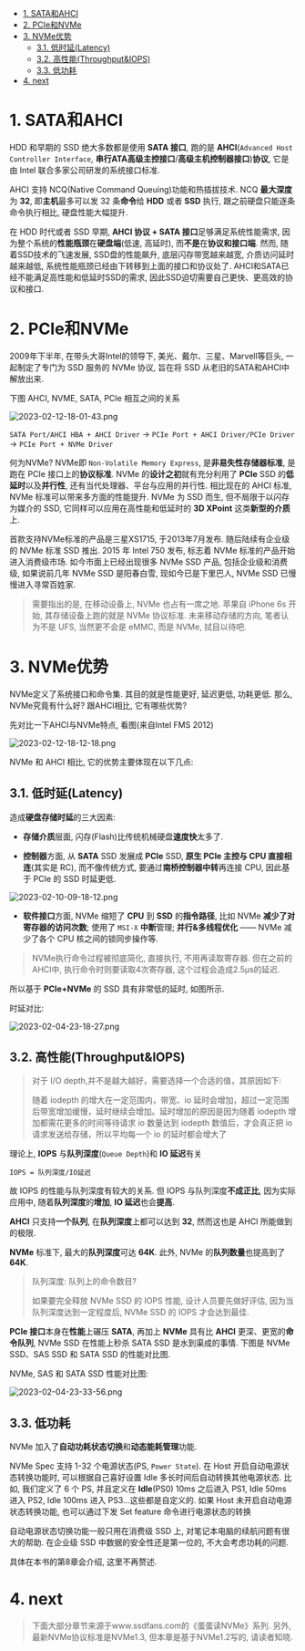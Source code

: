 
<!-- @import "[TOC]" {cmd="toc" depthFrom=1 depthTo=6 orderedList=false} -->

<!-- code_chunk_output -->

- [1. SATA和AHCI](#1-sata和ahci)
- [2. PCIe和NVMe](#2-pcie和nvme)
- [3. NVMe优势](#3-nvme优势)
  - [3.1. 低时延(Latency)](#31-低时延latency)
  - [3.2. 高性能(Throughput&IOPS)](#32-高性能throughputiops)
  - [3.3. 低功耗](#33-低功耗)
- [4. next](#4-next)

<!-- /code_chunk_output -->

# 1. SATA和AHCI

HDD 和早期的 SSD 绝大多数都是使用 **SATA 接口**, 跑的是 **AHCI**(`Advanced Host Controller Interface`, **串行ATA高级主控接口**/**高级主机控制器接口**)**协议**, 它是由 Intel 联合多家公司研发的系统接口标准.

AHCI 支持 NCQ(Native Command Queuing)功能和热插拔技术. NCQ **最大深度**为 **32**, 即**主机**最多可以发 32 条**命令**给 **HDD** 或者 **SSD** 执行, 跟之前硬盘只能逐条命令执行相比, 硬盘性能大幅提升.

在 HDD 时代或者 SSD 早期, **AHCI 协议 + SATA 接口**足够满足系统性能需求, 因为整个系统的**性能瓶颈**在**硬盘端**(低速, 高延时), 而**不是**在**协议和接口端**. 然而, 随着SSD技术的飞速发展, SSD盘的性能飙升, 底层闪存带宽越来越宽, 介质访问延时越来越低, 系统性能瓶颈已经由下转移到上面的接口和协议处了. AHCI和SATA已经不能满足高性能和低延时SSD的需求, 因此SSD迫切需要自己更快、更高效的协议和接口.

# 2. PCIe和NVMe

2009年下半年, 在带头大哥Intel的领导下, 美光、戴尔、三星、Marvell等巨头, 一起制定了专门为 SSD 服务的 NVMe 协议, 旨在将 SSD 从老旧的SATA和AHCI中解放出来.

下图 AHCI, NVME, SATA, PCIe 相互之间的关系

![2023-02-12-18-01-43.png](./images/2023-02-12-18-01-43.png)

`SATA Port/AHCI HBA + AHCI Driver` -> `PCIe Port + AHCI Driver/PCIe Driver` -> `PCIe Port + NVMe Driver`

何为NVMe? NVMe即 `Non-Volatile Memory Express`, 是**非易失性存储器标准**, 是跑在 PCIe 接口上的**协议标准**. NVMe 的**设计之初**就有充分利用了 **PCIe** SSD 的**低延时**以及**并行性**, 还有当代处理器、平台与应用的并行性. 相比现在的 AHCI 标准, NVMe 标准可以带来多方面的性能提升. NVMe 为 SSD 而生, 但不局限于以闪存为媒介的 SSD, 它同样可以应用在高性能和低延时的 **3D XPoint** 这类**新型的介质**上.

首款支持NVMe标准的产品是三星XS1715, 于2013年7月发布. 随后陆续有企业级的 NVMe 标准 SSD 推出. 2015 年 Intel 750 发布, 标志着 NVMe 标准的产品开始进入消费级市场. 如今市面上已经出现很多 NVMe SSD 产品, 包括企业级和消费级, 如果说前几年 NVMe SSD 是阳春白雪, 现如今已是下里巴人, NVMe SSD 已慢慢进入寻常百姓家.

>需要指出的是, 在移动设备上, NVMe 也占有一席之地. 苹果自 iPhone 6s 开始, 其存储设备上跑的就是 NVMe 协议标准. 未来移动存储的方向, 笔者认为不是 UFS, 当然更不会是 eMMC, 而是 NVMe, 拭目以待吧.

# 3. NVMe优势

NVMe定义了系统接口和命令集. 其目的就是性能更好, 延迟更低, 功耗更低. 那么, NVMe究竟有什么好? 跟AHCI相比, 它有哪些优势?

先对比一下AHCI与NVMe特点, 看图(来自Intel FMS 2012)

![2023-02-12-18-12-18.png](./images/2023-02-12-18-12-18.png)

NVMe 和 AHCI 相比, 它的优势主要体现在以下几点:

## 3.1. 低时延(Latency)

造成**硬盘存储时延**的三大因素:

* **存储介质**层面, 闪存(Flash)比传统机械硬盘**速度快**太多了.

* **控制器**方面, 从 **SATA** SSD 发展成 **PCIe** SSD, **原生 PCIe 主控与 CPU 直接相连**(其实是 RC), 而不像传统方式, 要通过**南桥控制器中转**再连接 CPU, 因此基于 PCIe 的 SSD 时延更低.

![2023-02-10-09-18-12.png](./images/2023-02-10-09-18-12.png)

* **软件接口**方面, NVMe 缩短了 **CPU** 到 **SSD** 的**指令路径**, 比如 NVMe **减少了对寄存器的访问次数**; 使用了 `MSI-X` **中断**管理; **并行&多线程优化** —— NVMe 减少了各个 CPU 核之间的锁同步操作等.

> NVMe执行命令过程被彻底简化, 直接执行, 不用再读取寄存器. 但在之前的AHCI中, 执行命令时则要读取4次寄存器, 这个过程会造成2.5μs的延迟. 

所以基于 **PCIe+NVMe** 的 SSD 具有非常低的延时, 如图所示.

时延对比:

![2023-02-04-23-18-27.png](./images/2023-02-04-23-18-27.png)

## 3.2. 高性能(Throughput&IOPS)

> 对于 I/O depth,并不是越大越好，需要选择一个合适的值，其原因如下: 
>
> 随着 iodepth 的增大在一定范围内，带宽、io 延时会增加，超过一定范围后带宽增加缓慢，延时继续会增加。延时增加的原因是因为随着 iodepth 增加都需花更多的时间等待请求 io 数量达到 iodepth 数值后，才会真正把 io 请求发送给存储，所以平均每一个 io 的延时都会增大了

理论上, **IOPS** 与**队列深度**(`Queue Depth`)和 **IO 延迟**有关

`IOPS = 队列深度/IO延迟`

故 IOPS 的性能与队列深度有较大的关系. 但 IOPS 与队列深度**不成正比**, 因为实际应用中, 随着**队列深度**的**增加**, **IO 延迟**也会**提高**.

**AHCI** 只支持**一个队列**, 在**队列深度**上都可以达到 **32**, 然而这也是 AHCI 所能做到的极限. 

**NVMe** 标准下, 最大的**队列深度**可达 **64K**. 此外, NVMe 的**队列数量**也提高到了 **64K**.

> 队列深度: 队列上的命令数目?
>
> 如果要完全释放 NVMe SSD 的 IOPS 性能, 设计人员要先做好评估, 因为当队列深度达到一定程度后, NVMe SSD 的 IOPS 才会达到最佳.

**PCIe 接口**本身在**性能**上碾压 **SATA**, 再加上 **NVMe** 具有比 **AHCI** 更深、更宽的**命令队列**, NVMe SSD 在性能上秒杀 SATA SSD 是水到渠成的事情. 下图是 NVMe SSD、SAS SSD 和 SATA SSD 的性能对比图.

NVMe, SAS 和 SATA SSD 性能对比图:

![2023-02-04-23-33-56.png](./images/2023-02-04-23-33-56.png)

## 3.3. 低功耗

NVMe 加入了**自动功耗状态切换**和**动态能耗管理**功能.

NVMe Spec 支持 1-32 个电源状态(PS, `Power State`). 在 Host 开启自动电源状态转换功能时, 可以根据自己喜好设置 Idle 多长时间后自动转换其他电源状态. 比如, 我们定义了 6 个 PS, 并且定义在 **Idle**(PS0) 10ms 之后进入 PS1, Idle 50ms 进入 PS2,  Idle 100ms 进入 PS3…这些都是自定义的. 如果 Host 未开启自动电源状态转换功能, 也可以通过下发 Set feature 命令进行电源状态的转换

自动电源状态切换功能一般只用在消费级 SSD 上, 对笔记本电脑的续航问题有很大的帮助. 在企业级 SSD 中数据的安全性还是第一位的, 不大会考虑功耗的问题. 

具体在本书的第8章会介绍, 这里不再赘述.

# 4. next

> 下面大部分章节来源于www.ssdfans.com的《蛋蛋读NVMe》系列. 另外, 最新NVMe协议标准是NVMe1.3, 但本章是基于NVMe1.2写的, 请读者知晓.
